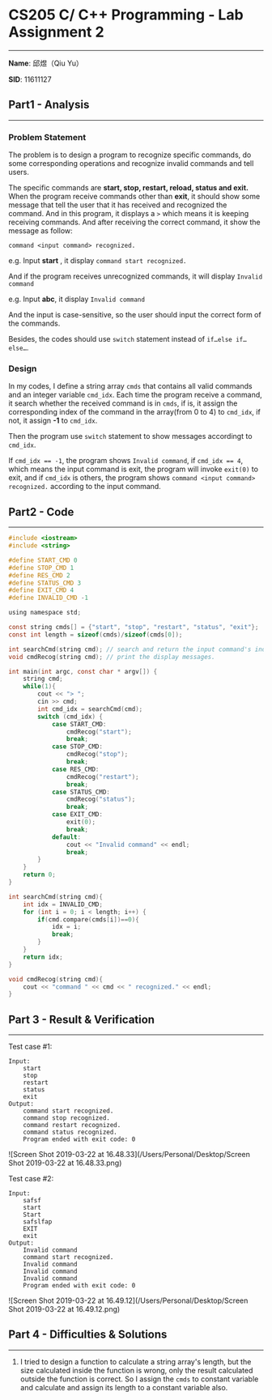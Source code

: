 # CS205 C/ C++ Programming - Lab Assignment 2

---

**Name**: 邱煜（Qiu Yu）

**SID**: 11611127



## Part1 - Analysis

---

### Problem Statement

The problem is to design a program to recognize specific commands, do some corresponding operations and recognize invalid commands and tell users.

The specific commands are **start, stop, restart, reload, status and exit.** When the program receive commands other than **exit**, it should show some message that tell the user that it has received and recognized the command. And in this program, it displays a `>`  which means it is keeping receiving commands. And after receiving the correct command, it show the message as follow:

`command <input command> recognized.`

e.g. Input **start** , it display `command start recognized.`

And if the program receives unrecognized commands, it will display `Invalid command`

e.g. Input **abc**, it display `Invalid command`

And the input is case-sensitive, so the user should input the correct form of the commands.

Besides, the codes should use `switch` statement instead of `if…else if…else…`.



### Design

In my codes, I define a string array `cmds` that contains all valid commands and an integer variable `cmd_idx`. Each time the program receive a command, it search whether the received command is in `cmds`, if is, it assign the corresponding index of the command in the array(from 0 to 4) to `cmd_idx`, if not, it assign **-1** to `cmd_idx`.

Then the program use `switch` statement to show messages accordingt to `cmd_idx`.

If `cmd_idx == -1`, the program shows `Invalid command`, if `cmd_idx == 4`, which means the input command is exit, the program will  invoke `exit(0)` to exit, and if `cmd_idx` is others, the program shows `command <input command> recognized.` according to the input command. 



## Part2 - Code

---

```c
#include <iostream>
#include <string>

#define START_CMD 0
#define STOP_CMD 1
#define RES_CMD 2
#define STATUS_CMD 3
#define EXIT_CMD 4
#define INVALID_CMD -1

using namespace std;

const string cmds[] = {"start", "stop", "restart", "status", "exit"};
const int length = sizeof(cmds)/sizeof(cmds[0]);

int searchCmd(string cmd); // search and return the input command's index in array cmds. -1 if not found.
void cmdRecog(string cmd); // print the display messages.

int main(int argc, const char * argv[]) {
    string cmd;
    while(1){
        cout << "> ";
        cin >> cmd;
        int cmd_idx = searchCmd(cmd);
        switch (cmd_idx) {
            case START_CMD:
                cmdRecog("start");
                break;
            case STOP_CMD:
                cmdRecog("stop");
                break;
            case RES_CMD:
                cmdRecog("restart");
                break;
            case STATUS_CMD:
                cmdRecog("status");
                break;
            case EXIT_CMD:
                exit(0);
                break;
            default:
                cout << "Invalid command" << endl;
                break;
        }
    }
    return 0;
}

int searchCmd(string cmd){
    int idx = INVALID_CMD;
    for (int i = 0; i < length; i++) {
        if(cmd.compare(cmds[i])==0){
            idx = i;
            break;
        }
    }
    return idx;
}

void cmdRecog(string cmd){
    cout << "command " << cmd << " recognized." << endl;
}

```



## Part 3 - Result & Verification

---

Test case #1:

```
Input:
	start
	stop
	restart
	status
	exit
Output:
	command start recognized.
	command stop recognized.
	command restart recognized.
	command status recognized.
	Program ended with exit code: 0
```

![Screen Shot 2019-03-22 at 16.48.33](/Users/Personal/Desktop/Screen Shot 2019-03-22 at 16.48.33.png)



Test case #2:

```
Input:
	safsf
	start
	Start
	safslfap
	EXIT
	exit
Output:
	Invalid command
	command start recognized.
	Invalid command
	Invalid command
	Invalid command
	Program ended with exit code: 0
```

![Screen Shot 2019-03-22 at 16.49.12](/Users/Personal/Desktop/Screen Shot 2019-03-22 at 16.49.12.png)



## Part 4 - Difficulties & Solutions

---

1.  I tried to design a function to calculate a string array's length, but the size calculated inside the function is wrong, only the result calculated outside the function is correct. So I assign the `cmds`  to constant variable and calculate and assign its length to a constant variable also.








